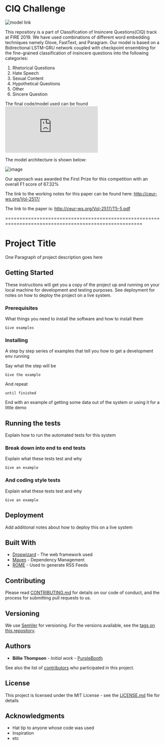 # CIQ Challenge

![model link](https://drive.google.com/drive/folders/1FO9PemDSuue2Ty7UGW5UYKox7kCs-k3A?usp=sharing)

This repository is a part of Classification of Insincere Questions(CIQ) track at FIRE 2019. We have used combinations of  different word embedding techniques namely Glove, FastText, and Paragram. Our model is based on a Bidirectional LSTM-GRU network coupled with checkpoint ensembling for the fine-grained classification of insincere questions into the following categories:
1) Rhetorical Questions
2) Hate Speech
3) Sexual Content
4) Hypothetical Questions
5) Other
6) Sincere Question

The final code/model used can be found ![here](https://github.com/diptamath/CIQ-Challenge/blob/master/Full%20Model.py)

The model architecture is shown below:

![image](https://github.com/diptamath/CIQ-Challenge/blob/master/CIQ_Diagram.jpg)

Our approach was awarded the First Prize for this competition with an overall F1 score of 67.32%

The link to the working notes for this paper can be found here:
http://ceur-ws.org/Vol-2517/

The link to the paper is:
http://ceur-ws.org/Vol-2517/T5-5.pdf


======================================================================================================

# Project Title

One Paragraph of project description goes here

## Getting Started

These instructions will get you a copy of the project up and running on your local machine for development and testing purposes. See deployment for notes on how to deploy the project on a live system.

### Prerequisites

What things you need to install the software and how to install them

```
Give examples
```

### Installing

A step by step series of examples that tell you how to get a development env running

Say what the step will be

```
Give the example
```

And repeat

```
until finished
```

End with an example of getting some data out of the system or using it for a little demo

## Running the tests

Explain how to run the automated tests for this system

### Break down into end to end tests

Explain what these tests test and why

```
Give an example
```

### And coding style tests

Explain what these tests test and why

```
Give an example
```

## Deployment

Add additional notes about how to deploy this on a live system

## Built With

* [Dropwizard](http://www.dropwizard.io/1.0.2/docs/) - The web framework used
* [Maven](https://maven.apache.org/) - Dependency Management
* [ROME](https://rometools.github.io/rome/) - Used to generate RSS Feeds

## Contributing

Please read [CONTRIBUTING.md](https://gist.github.com/PurpleBooth/b24679402957c63ec426) for details on our code of conduct, and the process for submitting pull requests to us.

## Versioning

We use [SemVer](http://semver.org/) for versioning. For the versions available, see the [tags on this repository](https://github.com/your/project/tags). 

## Authors

* **Billie Thompson** - *Initial work* - [PurpleBooth](https://github.com/PurpleBooth)

See also the list of [contributors](https://github.com/your/project/contributors) who participated in this project.

## License

This project is licensed under the MIT License - see the [LICENSE.md](LICENSE.md) file for details

## Acknowledgments

* Hat tip to anyone whose code was used
* Inspiration
* etc


